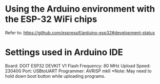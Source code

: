 # Using the Arduino environment with the ESP-32 WiFi chips
Refer to: https://github.com/espressif/arduino-esp32#development-status


# Settings used in Arduino IDE
Board: DOIT ESP32 DEVKIT V1
Flash Frequency: 80 MHz
Upload Speed: 230400
Port: USBtoUART
Programmer: AVRISP mkII
*Note: May need to hold down boot button while uploading programs.
